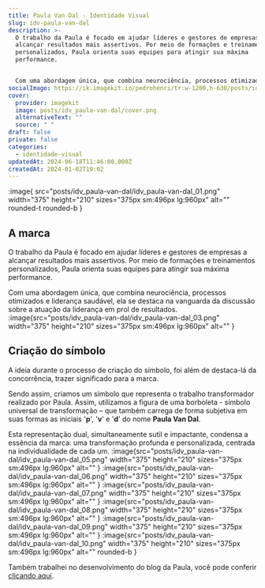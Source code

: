 ```yaml
---
title: Paula Van Dal - Identidade Visual
slug: idv-paula-van-dal
description: >-
  O trabalho da Paula é focado em ajudar líderes e gestores de empresas a
  alcançar resultados mais assertivos. Por meio de formações e treinamentos
  personalizados, Paula orienta suas equipes para atingir sua máxima
  performance.


  Com uma abordagem única, que combina neurociência, processos otimizados e liderança saudável, ela se destaca na vanguarda da discussão sobre a atuação da liderança em prol de resultados.
socialImage: https://ik.imagekit.io/pedrohenri/tr:w-1200,h-630/posts/idv_paula-van-dal/social-image.png
cover:
  provider: imagekit
  image: posts/idv_paula-van-dal/cover.png
  alternativeText: ""
  source: " "
draft: false
private: false
categories:
  - identidade-visual
updatedAt: 2024-06-18T11:46:00.000Z
createdAt: 2024-01-02T19:02
---
```


:image{ src="posts/idv_paula-van-dal/idv_paula-van-dal_01.png" width="375" height="210" sizes="375px sm:496px lg:960px" alt="" rounded-t rounded-b }

## A marca

O trabalho da Paula é focado em ajudar líderes e gestores de empresas a alcançar resultados mais assertivos. Por meio de formações e treinamentos personalizados, Paula orienta suas equipes para atingir sua máxima performance.

Com uma abordagem única, que combina neurociência, processos otimizados e liderança saudável, ela se destaca na vanguarda da discussão sobre a atuação da liderança em prol de resultados.
:image{src="posts/idv_paula-van-dal/idv_paula-van-dal_03.png" width="375" height="210" sizes="375px sm:496px lg:960px" alt="" }

## Criação do símbolo

A ideia durante o processo de criação do símbolo, foi além de destaca-lá da concorrência, trazer significado para a marca.

Sendo assim, criamos um símbolo que representa o trabalho transformador realizado por Paula. Assim, utilizamos a figura de uma borboleta - símbolo universal de transformação – que também carrega de forma subjetiva em suas formas as iniciais '**p**', '**v**' e '**d**' do nome **Paula Van Dal**.

Esta representação dual, simultaneamente sutil e impactante, condensa a essência da marca: uma transformação profunda e personalizada, centrada na individualidade de cada um.
:image{src="posts/idv_paula-van-dal/idv_paula-van-dal_05.png" width="375" height="210" sizes="375px sm:496px lg:960px" alt="" }
:image{src="posts/idv_paula-van-dal/idv_paula-van-dal_06.png" width="375" height="210" sizes="375px sm:496px lg:960px" alt="" }
:image{src="posts/idv_paula-van-dal/idv_paula-van-dal_07.png" width="375" height="210" sizes="375px sm:496px lg:960px" alt="" }
:image{src="posts/idv_paula-van-dal/idv_paula-van-dal_08.png" width="375" height="210" sizes="375px sm:496px lg:960px" alt="" }
:image{src="posts/idv_paula-van-dal/idv_paula-van-dal_09.png" width="375" height="210" sizes="375px sm:496px lg:960px" alt="" }
:image{src="posts/idv_paula-van-dal/idv_paula-van-dal_10.png" width="375" height="210" sizes="375px sm:496px lg:960px" alt="" rounded-b }

Também trabalhei no desenvolvimento do blog da Paula, você pode conferir [clicando aqui](https://pedrohenri.design/posts/lp-paula-van-dal/).

